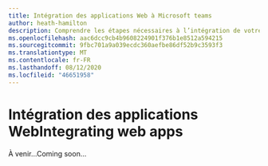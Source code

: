 ```yaml
---
title: Intégration des applications Web à Microsoft teams
author: heath-hamilton
description: Comprendre les étapes nécessaires à l’intégration de votre application Web à Microsoft teams
ms.openlocfilehash: aac6dcc9cb4b9608224901f376b1e8512a594215
ms.sourcegitcommit: 9fbc701a9a039ecdc360aefbe86df52b9c3593f3
ms.translationtype: MT
ms.contentlocale: fr-FR
ms.lasthandoff: 08/12/2020
ms.locfileid: "46651958"
---
```

# <a name="integrating-web-apps"></a><span data-ttu-id="06839-103">Intégration des applications Web</span><span class="sxs-lookup"><span data-stu-id="06839-103">Integrating web apps</span></span>

<span data-ttu-id="06839-104">À venir...</span><span class="sxs-lookup"><span data-stu-id="06839-104">Coming soon...</span></span>
